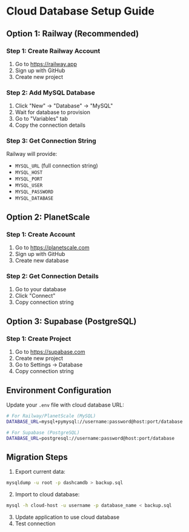 # Cloud Database Setup Guide

## Option 1: Railway (Recommended)

### Step 1: Create Railway Account
1. Go to https://railway.app
2. Sign up with GitHub
3. Create new project

### Step 2: Add MySQL Database
1. Click "New" → "Database" → "MySQL"
2. Wait for database to provision
3. Go to "Variables" tab
4. Copy the connection details

### Step 3: Get Connection String
Railway will provide:
- `MYSQL_URL` (full connection string)
- `MYSQL_HOST`
- `MYSQL_PORT` 
- `MYSQL_USER`
- `MYSQL_PASSWORD`
- `MYSQL_DATABASE`

## Option 2: PlanetScale

### Step 1: Create Account
1. Go to https://planetscale.com
2. Sign up with GitHub
3. Create new database

### Step 2: Get Connection Details
1. Go to your database
2. Click "Connect"
3. Copy connection string

## Option 3: Supabase (PostgreSQL)

### Step 1: Create Project
1. Go to https://supabase.com
2. Create new project
3. Go to Settings → Database
4. Copy connection string

## Environment Configuration

Update your `.env` file with cloud database URL:

```bash
# For Railway/PlanetScale (MySQL)
DATABASE_URL=mysql+pymysql://username:password@host:port/database

# For Supabase (PostgreSQL) 
DATABASE_URL=postgresql://username:password@host:port/database
```

## Migration Steps

1. Export current data:
```bash
mysqldump -u root -p dashcamdb > backup.sql
```

2. Import to cloud database:
```bash
mysql -h cloud-host -u username -p database_name < backup.sql
```

3. Update application to use cloud database
4. Test connection
